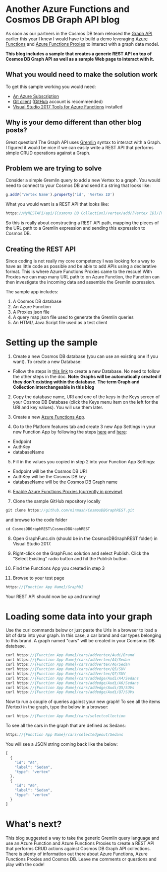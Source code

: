 # Another Azure Functions and Cosmos DB Graph API blog

As soon as our partners in the Cosmos DB team released the [Graph API](https://docs.microsoft.com/en-us/azure/cosmos-db/graph-introduction) earlier this year I knew I would have to build a demo leveraging [Azure Functions](https://azure.microsoft.com/en-us/services/functions/) and [Azure Functions Proxies](https://docs.microsoft.com/en-us/azure/azure-functions/functions-proxies) to interact with a graph data model. 

**This blog includes a sample that creates a generic REST API on top of Cosmos DB Graph API as well as a sample Web page to interact with it.**

## What you would need to make the solution work
To get this sample working you would need: 
* [An Azure Subscription](https://azure.microsoft.com/en-us/free/)
* [Git client](https://git-scm.com/) ([GitHub](https://github.com/) account is recommended)
* [Visual Studio 2017 Tools for Azure Functions](https://blogs.msdn.microsoft.com/webdev/2017/05/10/azure-function-tools-for-visual-studio-2017/) installed

## Why is your demo different than other blog posts?

Great question! The Graph API uses [Gremlin](https://github.com/tinkerpop/gremlin/wiki) syntax to interact with a Graph. I figured it would be nice if we can easily write a REST API that performs simple CRUD operations against a Graph. 

## Problem we are trying to solve
Consider a simple Gremlin query to add a new Vertex to a graph. You would need to connect to your Cosmos DB and send it a string that looks like: 

```javascript
g.addV('Vertex Name').property('id', 'Vertex ID')
```

What you would want is a REST API that looks like: 

```javascript
https://MyRESTAPI/api/{Cosmons DB Collection}/vertex/add/{Vertex ID}/{Vertex Name}
```
So this is really about constructing a REST API path, mapping the pieces of the URL path to a Gremlin expression and sending this expression to Cosmos DB.

## Creating the REST API

Since coding is not really my core competency I was looking for a way to have as little code as possible and be able to add APIs using a declarative format. This is where Azure Functions Proxies came to the rescue! With Proxies we can map many URL path to on Azure Function, the Function can then investigate the incoming data and assemble the Gremlin expression.

The sample app includes:
1. A Cosmos DB database 
2. An Azure Function
3. A Proxies json file
4. A query map json file used to generate the Gremlin queries
5. An HTML\ Java Script file used as a test client

# Setting up the sample
1. Create a new Cosmos DB database (you can use an existing one if you want). To create a new Database:
 - Follow the steps in [this link](https://docs.microsoft.com/en-us/azure/cosmos-db/create-graph-gremlin-console#create-a-database-account) to create a new Database. No need to follow the other steps in the doc. 
  **Note: Graphs will be automatically created if they don't existing within the database. The term Graph and Collection interchangeable in this blog**

2. Copy the database name, URI and one of the keys in the Keys screen of your Cosmos DB Database (click the Keys menu item on the left for the URI and key values). You will use them later.

3. Create a new [Azure Functions App](https://docs.microsoft.com/en-us/azure/azure-functions/functions-create-function-app-portal#create-a-function-app).

4. Go to the Platform features tab and create 3 new App Settings in your new 
Function App by following the steps [here](https://docs.microsoft.com/en-us/azure/azure-functions/functions-how-to-use-azure-function-app-settings#platform-features-tab) and [here](https://docs.microsoft.com/en-us/azure/azure-functions/functions-how-to-use-azure-function-app-settings#settings):
  - Endpoint
  - AuthKey
  - databaseName

5. Fill in the values you copied in step 2 into your Function App Settings:
  - Endpoint will be the Cosmos DB URI
  - AuthKey will be the Cosmos DB key
  - databaseName will be the Cosmos DB Graph name

6. [Enable Azure Functions Proxies (currently in preview)](https://docs.microsoft.com/en-us/azure/azure-functions/functions-proxies#enable)

7. Clone the sample GitHub repository locally 
```javascript
git clone https://github.com/nirmash/CosmosDBGraphREST.git
```
and browse to the code folder
```javascript
cd CosmosDBGraphREST\CosmosDBGraphREST
```
8. Open GraphFunc.sln (should be in the CosmosDBGraphREST folder) in Visual Studio 2017.

9. Right-click on the GraphFunc solution and select Publish. Click the "Select Existing" radio button and hit the Publish button.  

10. Find the Functions App you created in step 3

11. Browse to your test page
```javascript
https://{Function App Name}/GraphUI
```
Your REST API should now be up and running!

# Loading some data into your graph
Use the curl commands below or just paste the Urls in a browser to load a bit of data into your graph. In this case, a car brand and car types belonging to this brand. A graph named "cars" will be created in your Comsmos DB database. 
```javascript
curl https://{Function App Name}/cars/addvertex/Audi/Brand
curl https://{Function App Name}/cars/addvertex/A4/Sedan
curl https://{Function App Name}/cars/addvertex/A6/Sedan
curl https://{Function App Name}/cars/addvertex/Q5/SUV
curl https://{Function App Name}/cars/addvertex/Q7/SUV
curl https://{Function App Name}/cars/addedge/Audi/A4/Sedans
curl https://{Function App Name}/cars/addedge/Audi/A6/Sedans
curl https://{Function App Name}/cars/addedge/Audi/Q5/SUVs
curl https://{Function App Name}/cars/addedge/Audi/Q7/SUVs
```
Now to run a couple of queries against your new graph! 
To see all the items (Vertex) in the graph, type the below in a browser:
```javascript
curl https://{Function App Name}/cars/selectcollection
```
To see all the cars in the graph that are defined as Sedans:
```javascript
https://{Function App Name}/cars/selectedgeout/Sedans
```
You will see a JSON string coming back like the below:
```javascript
[
  {
    "id": "A4",
    "label": "Sedan",
    "type": "vertex"
  },
  {
    "id": "A6",
    "label": "Sedan",
    "type": "vertex"
  }
]
```
# What's next? 
This blog suggested a way to take the generic Gremlin query language and use an Azure Function and Azure Functions Proxies to create a REST API that performs CRUD actions against Cosmos DB Graph API collections. 
There is plenty of information out there about Azure Functions, Azure Functions Proxies and Cosmos DB. Leave me comments or questions and play with the code! 
